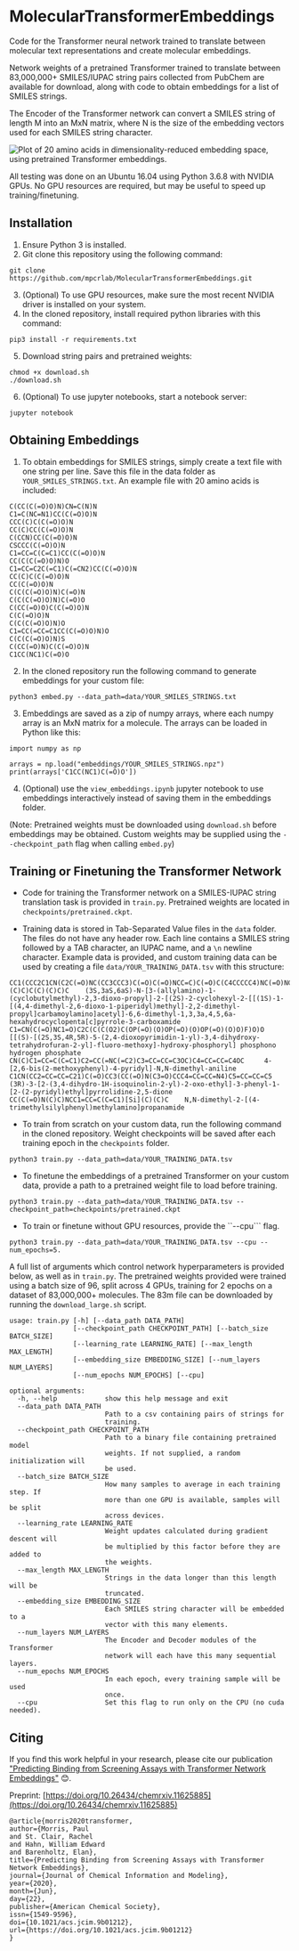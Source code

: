 # MolecularTransformerEmbeddings
Code for the Transformer neural network trained to translate between molecular text representations and create molecular embeddings.

Network weights of a pretrained Transformer trained to translate between 83,000,000+ SMILES/IUPAC string pairs collected from PubChem are available for download, along with code to obtain embeddings for a list of SMILES strings.

The Encoder of the Transformer network can convert a SMILES string of length M into an MxN matrix, where N is the size of the embedding vectors used for each SMILES string character.

![Plot of 20 amino acids in dimensionality-reduced embedding space, using pretrained Transformer embeddings.](https://github.com/mpcrlab/MolecularTransformerEmbeddings/blob/images/aa_emb.png)

All testing was done on an Ubuntu 16.04 using Python 3.6.8 with NVIDIA GPUs. No GPU resources are required, but may be useful to speed up training/finetuning.

## Installation

1. Ensure Python 3 is installed.
2. Git clone this repository using the following command:
```
git clone https://github.com/mpcrlab/MolecularTransformerEmbeddings.git
```
3. (Optional) To use GPU resources, make sure the most recent NVIDIA driver is installed on your system.
4. In the cloned repository, install required python libraries with this command:
```
pip3 install -r requirements.txt
```
5. Download string pairs and pretrained weights:
```
chmod +x download.sh
./download.sh
```
6. (Optional) To use jupyter notebooks, start a notebook server:
```
jupyter notebook
```

## Obtaining Embeddings

1. To obtain embeddings for SMILES strings, simply create a text file with one string per line. Save this file in the data folder as ```YOUR_SMILES_STRINGS.txt```. An example file with 20 amino acids is included:
```
C(CC(C(=O)O)N)CN=C(N)N
C1=C(NC=N1)CC(C(=O)O)N
CCC(C)C(C(=O)O)N
CC(C)CC(C(=O)O)N
C(CCN)CC(C(=O)O)N
CSCCC(C(=O)O)N
C1=CC=C(C=C1)CC(C(=O)O)N
CC(C(C(=O)O)N)O
C1=CC=C2C(=C1)C(=CN2)CC(C(=O)O)N
CC(C)C(C(=O)O)N
CC(C(=O)O)N
C(C(C(=O)O)N)C(=O)N
C(C(C(=O)O)N)C(=O)O
C(CC(=O)O)C(C(=O)O)N
C(C(=O)O)N
C(C(C(=O)O)N)O
C1=CC(=CC=C1CC(C(=O)O)N)O
C(C(C(=O)O)N)S
C(CC(=O)N)C(C(=O)O)N
C1CC(NC1)C(=O)O
```
2. In the cloned repository run the following command to generate embeddings for your custom file:
```
python3 embed.py --data_path=data/YOUR_SMILES_STRINGS.txt
```
3. Embeddings are saved as a zip of numpy arrays, where each numpy array is an MxN matrix for a molecule. The arrays can be loaded in Python like this:
```
import numpy as np

arrays = np.load("embeddings/YOUR_SMILES_STRINGS.npz")
print(arrays['C1CC(NC1)C(=O)O'])
```
4. (Optional) use the ```view_embeddings.ipynb``` jupyter notebook to use embeddings interactively instead of saving them in the embeddings folder.

(Note: Pretrained weights must be downloaded using ```download.sh``` before embeddings may be obtained. Custom weights may be supplied using the ```--checkpoint_path``` flag when calling ```embed.py```)

## Training or Finetuning the Transformer Network

* Code for training the Transformer network on a SMILES-IUPAC string translation task is provided in ```train.py```. Pretrained weights are located in ```checkpoints/pretrained.ckpt```.

* Training data is stored in Tab-Separated Value files in the ```data``` folder. The files do not have any header row. Each line contains a SMILES string followed by a TAB character, an IUPAC name, and a `\n` newline character. Example data is provided, and custom training data can be used by creating a file ```data/YOUR_TRAINING_DATA.tsv``` with this structure:
```
CC1(CCC2C1CN(C2C(=O)NC(CC3CCC3)C(=O)C(=O)NCC=C)C(=O)C(C4CCCCC4)NC(=O)NC(CN5C(=O)CC(CC5=O)(C)C)C(C)(C)C)C 	(3S,3aS,6aS)-N-[3-(allylamino)-1-(cyclobutylmethyl)-2,3-dioxo-propyl]-2-[(2S)-2-cyclohexyl-2-[[(1S)-1-[(4,4-dimethyl-2,6-dioxo-1-piperidyl)methyl]-2,2-dimethyl-propyl]carbamoylamino]acetyl]-6,6-dimethyl-1,3,3a,4,5,6a-hexahydrocyclopenta[c]pyrrole-3-carboxamide
C1=CN(C(=O)NC1=O)C2C(C(C(O2)C(OP(=O)(O)OP(=O)(O)OP(=O)(O)O)F)O)O 	[[(S)-[(2S,3S,4R,5R)-5-(2,4-dioxopyrimidin-1-yl)-3,4-dihydroxy-tetrahydrofuran-2-yl]-fluoro-methoxy]-hydroxy-phosphoryl] phosphono hydrogen phosphate
CN(C)C1=CC=C(C=C1)C2=CC(=NC(=C2)C3=CC=CC=C3OC)C4=CC=CC=C4OC 	4-[2,6-bis(2-methoxyphenyl)-4-pyridyl]-N,N-dimethyl-aniline
C1CN(CC2=CC=CC=C21)C(=O)CC3(CC(=O)N(C3=O)CCC4=CC=CC=N4)C5=CC=CC=C5 	(3R)-3-[2-(3,4-dihydro-1H-isoquinolin-2-yl)-2-oxo-ethyl]-3-phenyl-1-[2-(2-pyridyl)ethyl]pyrrolidine-2,5-dione
CC(C(=O)N(C)C)NCC1=CC=C(C=C1)[Si](C)(C)C 	N,N-dimethyl-2-[(4-trimethylsilylphenyl)methylamino]propanamide
```
* To train from scratch on your custom data, run the following command in the cloned repository. Weight checkpoints will be saved after each training epoch in the ```checkpoints``` folder.
```
python3 train.py --data_path=data/YOUR_TRAINING_DATA.tsv
```
* To finetune the embeddings of a pretrained Transformer on your custom data, provide a path to a pretrained weight file to load before training.
```
python3 train.py --data_path=data/YOUR_TRAINING_DATA.tsv --checkpoint_path=checkpoints/pretrained.ckpt
```
* To train or finetune without GPU resources, provide the ``--cpu``` flag.
```
python3 train.py --data_path=data/YOUR_TRAINING_DATA.tsv --cpu --num_epochs=5.
```

A full list of arguments which control network hyperparameters is provided below, as well as in ```train.py```. The pretrained weights provided were trained using a batch size of 96, split across 4 GPUs, training for 2 epochs on a dataset of 83,000,000+ molecules. The 83m file can be downloaded by running the ```download_large.sh``` script.

```
usage: train.py [-h] [--data_path DATA_PATH]
                [--checkpoint_path CHECKPOINT_PATH] [--batch_size BATCH_SIZE]
                [--learning_rate LEARNING_RATE] [--max_length MAX_LENGTH]
                [--embedding_size EMBEDDING_SIZE] [--num_layers NUM_LAYERS]
                [--num_epochs NUM_EPOCHS] [--cpu]

optional arguments:
  -h, --help            show this help message and exit
  --data_path DATA_PATH
                        Path to a csv containing pairs of strings for
                        training.
  --checkpoint_path CHECKPOINT_PATH
                        Path to a binary file containing pretrained model
                        weights. If not supplied, a random initialization will
                        be used.
  --batch_size BATCH_SIZE
                        How many samples to average in each training step. If
                        more than one GPU is available, samples will be split
                        across devices.
  --learning_rate LEARNING_RATE
                        Weight updates calculated during gradient descent will
                        be multiplied by this factor before they are added to
                        the weights.
  --max_length MAX_LENGTH
                        Strings in the data longer than this length will be
                        truncated.
  --embedding_size EMBEDDING_SIZE
                        Each SMILES string character will be embedded to a
                        vector with this many elements.
  --num_layers NUM_LAYERS
                        The Encoder and Decoder modules of the Transformer
                        network will each have this many sequential layers.
  --num_epochs NUM_EPOCHS
                        In each epoch, every training sample will be used
                        once.
  --cpu                 Set this flag to run only on the CPU (no cuda needed).

```

## Citing

If you find this work helpful in your research, please cite our publication ["Predicting Binding from Screening Assays with Transformer Network Embeddings"](https://pubs.acs.org/doi/10.1021/acs.jcim.9b01212) 😊.

Preprint: [https://doi.org/10.26434/chemrxiv.11625885](https://doi.org/10.26434/chemrxiv.11625885)

```
@article{morris2020transformer,
author={Morris, Paul
and St. Clair, Rachel
and Hahn, William Edward
and Barenholtz, Elan},
title={Predicting Binding from Screening Assays with Transformer Network Embeddings},
journal={Journal of Chemical Information and Modeling},
year={2020},
month={Jun},
day={22},
publisher={American Chemical Society},
issn={1549-9596},
doi={10.1021/acs.jcim.9b01212},
url={https://doi.org/10.1021/acs.jcim.9b01212}
}
```
